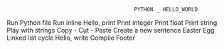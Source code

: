                                             PYTHON _ HELLO_WORLD 
Run Python file
Run inline
Hello, print
Print integer
Print float
Print string
Play with strings
Copy - Cut - Paste
Create a new sentence
Easter Egg
Linked list cycle
Hello, write
Compile
Footer
